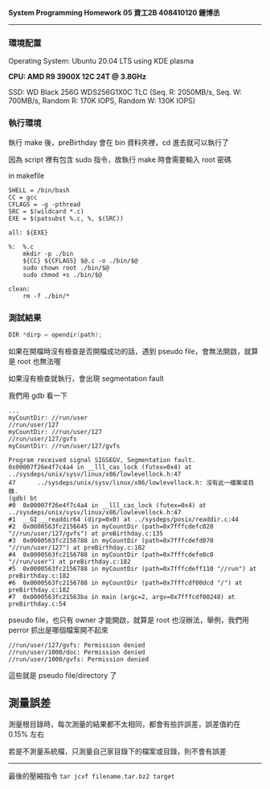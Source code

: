 **System Programming Homework 05  資工2B 408410120 鍾博丞**

-----------------------------------------

### 環境配置

Operating System: Ubuntu 20.04 LTS using KDE plasma

**CPU: AMD R9 3900X 12C 24T @ 3.8GHz**

SSD: WD Black 256G WDS256G1X0C TLC (Seq. R: 2050MB/s, Seq. W: 700MB/s, Random R: 170K IOPS, Random W: 130K IOPS)

### 執行環境

執行 make 後，preBirthday 會在 bin 資料夾裡，cd 進去就可以執行了

因為 script 裡有包含 sudo 指令，故執行 make 時會需要輸入 root 密碼

in makefile

```make
SHELL = /bin/bash
CC = gcc
CFLAGS = -g -pthread
SRC = $(wildcard *.c)
EXE = $(patsubst %.c, %, $(SRC))

all: ${EXE}

%:	%.c
	mkdir -p ./bin
	${CC} ${CFLAGS} $@.c -o ./bin/$@
	sudo chown root ./bin/$@
	sudo chmod +s ./bin/$@

clean:
	rm -f ./bin/*
```



### 測試結果

```c
DIR *dirp = opendir(path);
```

如果在開檔時沒有檢查是否開檔成功的話，遇到  pseudo file，會無法開啟，就算是 root 也無法喔

如果沒有檢查就執行，會出現 segmentation fault

我們用 gdb 看一下

```bash=
...
myCountDir: //run/user
//run/user/127
myCountDir: //run/user/127
//run/user/127/gvfs
myCountDir: //run/user/127/gvfs

Program received signal SIGSEGV, Segmentation fault.
0x00007f26e4f7c4a4 in __lll_cas_lock (futex=0x4) at ../sysdeps/unix/sysv/linux/x86/lowlevellock.h:47
47      ../sysdeps/unix/sysv/linux/x86/lowlevellock.h: 沒有此一檔案或目錄.
(gdb) bt
#0  0x00007f26e4f7c4a4 in __lll_cas_lock (futex=0x4) at ../sysdeps/unix/sysv/linux/x86/lowlevellock.h:47
#1  __GI___readdir64 (dirp=0x0) at ../sysdeps/posix/readdir.c:44
#2  0x0000563fc2156645 in myCountDir (path=0x7fffcdefc020 "//run/user/127/gvfs") at preBirthday.c:135
#3  0x0000563fc2156788 in myCountDir (path=0x7fffcdefd070 "//run/user/127") at preBirthday.c:182
#4  0x0000563fc2156788 in myCountDir (path=0x7fffcdefe0c0 "//run/user") at preBirthday.c:182
#5  0x0000563fc2156788 in myCountDir (path=0x7fffcdeff110 "//run") at preBirthday.c:182
#6  0x0000563fc2156788 in myCountDir (path=0x7fffcdf00dcd "/") at preBirthday.c:182
#7  0x0000563fc21563ba in main (argc=2, argv=0x7fffcdf00248) at preBirthday.c:54
```

pseudo file，也只有 owner 才能開啟，就算是 root 也沒辦法，舉例，我們用 perror 抓出是哪個檔案開不起來

```bash=
//run/user/127/gvfs: Permission denied
//run/user/1000/doc: Permission denied
//run/user/1000/gvfs: Permission denied
```

這些就是 pseudo file/directory 了



## 測量誤差

測量根目錄時，每次測量的結果都不太相同，都會有些許誤差，誤差值約在 0.15% 左右

若是不測量系統檔，只測量自己家目錄下的檔案或目錄，則不會有誤差



---------------------------------------------------------

最後的壓縮指令 
`tar jcvf filename.tar.bz2 target`